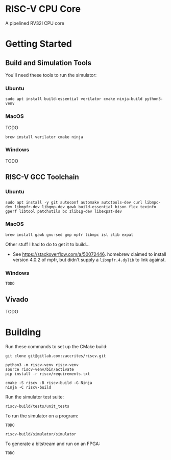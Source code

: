 
# RISC-V CPU Core

A pipelined RV32I CPU core


# Getting Started

## Build and Simulation Tools

You'll need these tools to run the simulator:

### Ubuntu

    sudo apt install build-essential verilator cmake ninja-build python3-venv

### MacOS

TODO

    brew install verilator cmake ninja

### Windows

TODO


## RISC-V GCC Toolchain

### Ubuntu

    sudo apt install -y git autoconf automake autotools-dev curl libmpc-dev libmpfr-dev libgmp-dev gawk build-essential bison flex texinfo gperf libtool patchutils bc zlib1g-dev libexpat-dev

### MacOS

    brew install gawk gnu-sed gmp mpfr libmpc isl zlib expat

Other stuff I had to do to get it to build...

* See https://stackoverflow.com/a/50072446. homebrew claimed to install
  version 4.0.2 of mpfr, but didn't supply a `libmpfr.4.dylib` to link against.

### Windows

    TODO


## Vivado

TODO



# Building

Run these commands to set up the CMake build:

    git clone git@gitlab.com:zaccrites/riscv.git

    python3 -m riscv-venv riscv-venv
    source riscv-venv/bin/activate
    pip install -r riscv/requirements.txt

    cmake -S riscv -B riscv-build -G Ninja
    ninja -C riscv-build


Run the simulator test suite:

    riscv-build/tests/unit_tests


To run the simulator on a program:

    TODO

    riscv-build/simulator/simulator


To generate a bitstream and run on an FPGA:

    TODO


